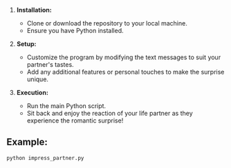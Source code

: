 
1. **Installation:**
   - Clone or download the repository to your local machine.
   - Ensure you have Python installed.
   
2. **Setup:**
   - Customize the program by modifying the text messages to suit your partner's tastes.
   - Add any additional features or personal touches to make the surprise unique.

3. **Execution:**
   - Run the main Python script.
   - Sit back and enjoy the reaction of your life partner as they experience the romantic surprise!

## Example:

```bash
python impress_partner.py
